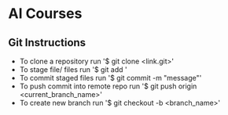 # AI Courses

## Git Instructions
* To clone a repository run '$ git clone <link.git>' 
* To stage file/ files run '$ git add <files>'
* To commit staged files run '$ git commit -m "message"'
* To push commit into remote repo run '$ git push origin <current_branch_name>'
* To create new branch run '$ git checkout -b <branch_name>'